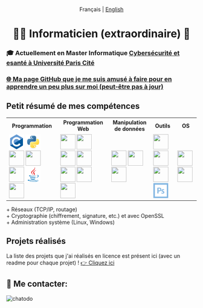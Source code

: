 <!--
**Chatodo/chatodo** is a ✨ _special_ ✨ repository because its `README.md` (this file) appears on your GitHub profile.

Here are some ideas to get you started:

- 🔭 I’m currently working on ...
- 🌱 I’m currently learning ...
- 👯 I’m looking to collaborate on ...
- 🤔 I’m looking for help with ...
- 💬 Ask me about ...
- 📫 How to reach me: ...
- 😄 Pronouns: ...
- ⚡ Fun fact: ...
-->
<p align="center">
  <span>Français</span> |
  <a href="https://github.com/Chatodo/chatodo/blob/main/README_EN.md">English</a>
</p>

<h1 align="center">👨‍💻 Informaticien (extraordinaire) 🧠</h1>
<h3 align="left">🎓 Actuellement en Master Informatique <a href="https://biomedicale.u-paris.fr/master-informatique/master-informatique-parcours-cybersecurite-et-esante/"> Cybersécurité et esanté à Université Paris Cité </a> </h3>
<h3 align="left">
<a href="https://chatodo.github.io/">🌐 Ma page GitHub que je me suis amusé à faire pour en apprendre un peu plus sur moi (peut-être pas à jour) </a></h3>
<h2 align="left">Petit résumé de mes compétences</h2>
<table>
  <tr>
    <th>Programmation</th>
    <th>Programmation Web</th>
    <th>Manipulation de données</th>
    <th>Outils</th>
    <th>OS</th>
  </tr>
  <tr>
    <td>
			<img src="https://raw.githubusercontent.com/devicons/devicon/master/icons/c/c-original.svg" alt="c" width="40" height="40"/>
			<img src="https://raw.githubusercontent.com/devicons/devicon/master/icons/python/python-original.svg" alt="python" width="40" height="40"/>
      <img src="https://cdn.jsdelivr.net/gh/devicons/devicon/icons/bash/bash-plain.svg" width="40" height="40"/>
      <img src="https://cdn.jsdelivr.net/gh/devicons/devicon/icons/matlab/matlab-original.svg" width="40" height="40"/>
      <img src="https://cdn.jsdelivr.net/gh/devicons/devicon/icons/postgresql/postgresql-original-wordmark.svg" width="40" height="40"/>
			<img src="https://raw.githubusercontent.com/devicons/devicon/master/icons/java/java-original.svg" alt="java" width="40" height="40"/>
      <img src="https://cdn.jsdelivr.net/gh/devicons/devicon/icons/ocaml/ocaml-plain.svg" width="40" height="40"/>
    </td>
    <td>
			<img width="40" height="40" src="https://cdn.jsdelivr.net/gh/devicons/devicon/icons/html5/html5-original.svg" /> 
			<img width="40" height="40" src="https://cdn.jsdelivr.net/gh/devicons/devicon/icons/css3/css3-plain.svg" />
      <img width="40" height="40" src="https://cdn.jsdelivr.net/gh/devicons/devicon/icons/bootstrap/bootstrap-plain.svg" />
			<img width="40" height="40" src="https://cdn.jsdelivr.net/gh/devicons/devicon/icons/jquery/jquery-plain-wordmark.svg" />
			<img width="40" height="40" src="https://cdn.jsdelivr.net/gh/devicons/devicon/icons/javascript/javascript-original.svg" />
			<img width="40" height="40" src="https://cdn.jsdelivr.net/gh/devicons/devicon/icons/php/php-plain.svg" />
      <img width="40" height="40" src="https://cdn.jsdelivr.net/gh/devicons/devicon/icons/wordpress/wordpress-plain.svg" />
		</td>
    <td>
      <img src="https://cdn.jsdelivr.net/gh/devicons/devicon/icons/jupyter/jupyter-original.svg" width="40" height="40"/>
      <img src="https://cdn.jsdelivr.net/gh/devicons/devicon/icons/pandas/pandas-original.svg" width="40" height="40"/>
			<img src="https://cdn.jsdelivr.net/gh/devicons/devicon/icons/numpy/numpy-original.svg" width="40" height="40" />
    </td>
    <td> 
      <img src="https://cdn.jsdelivr.net/gh/devicons/devicon/icons/git/git-original.svg" width="40" height="40"/>
      <img src="https://cdn.jsdelivr.net/gh/devicons/devicon/icons/vscode/vscode-original.svg" width="40" height="40"/>
      <img src="https://cdn.jsdelivr.net/gh/devicons/devicon/icons/latex/latex-original.svg" width="40" height="40"/>
      <img src="https://raw.githubusercontent.com/devicons/devicon/v2.15.1/icons/photoshop/photoshop-line.svg" width="40" height="40"/>
		</td>
    <td>
			<img width="40" height="40" src="https://cdn.jsdelivr.net/gh/devicons/devicon/icons/linux/linux-original.svg" />
			<img width="40" height="40" src="https://cdn.jsdelivr.net/gh/devicons/devicon/icons/windows8/windows8-original.svg" />
		</td>
  </tr>
</table>
+ Réseaux (TCP/IP, routage)
<br>
+ Cryptographie (chiffrement, signature, etc.) et avec OpenSSL
<br>
+ Administration système (Linux, Windows)
<br>

<h2 align="left">Projets réalisés</h2>
<p>La liste des projets que j'ai réalisés en licence est présent ici (avec un readme pour chaque projet) !
<a href="https://github.com/Chatodo/Projets-Licence">👉 Cliquez ici</a></p>

<h2 align="left">📧 Me contacter: </h2>
<a href="mailto:i%76an.krivo%6Buca%40ou%74loo%6B.f%72"> 
	<img align="left" alt="chatodo"
     src="https://img.shields.io/badge/Gmail-D14836?style=for-the-badge&logo=gmail&logoColor=white">
</a>

